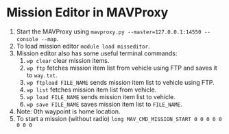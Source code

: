 # Mission Editor in MAVProxy
1. Start the MAVProxy using `mavproxy.py --master=127.0.0.1:14550 --console --map`.
2. To load mission editor `module load misseditor`.
3. Mission editor also has some useful terminal commands:
   1. `wp clear` clear mission items.
   2. `wp ftp` fetches mission item list from vehicle using FTP and saves it to `way.txt`.
   3. `wp ftpload FILE_NAME` sends mission item list to vehicle using FTP.
   4. `wp list` fetches mission item list from vehicle.
   5. `wp load FILE_NAME` sends mission item list to vehicle.
   6. `wp save FILE_NAME` saves mission item list to `FILE_NAME`.
4. Note: 0th waypoint is home location.
5. To start a mission (without radio) `long MAV_CMD_MISSION_START 0 0 0 0 0 0 0 0`